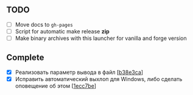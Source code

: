 ## TODO
- [ ] Move docs to `gh-pages`
- [ ] Script for automatic make release **zip**
- [ ] Make binary archives with this launcher for vanilla and forge version

## Complete
- [x] Реализовать параметр вывода в файл [[b38e3ca](https://github.com/iiiypuk/minecraft-launcher/commit/b38e3ca913ece59809cd98c65bf29d7cdb08750e)]
- [x] Исправить автоматический выхлоп для Windows, либо сделать оповещение об этом [[1ecc7be](https://github.com/iiiypuk/minecraft-launcher/commit/1ecc7be9ce5e074b0fa920efa9480502dba34e3a)]
